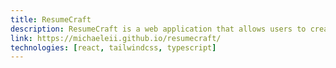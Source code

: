 ```yaml
---
title: ResumeCraft
description: ResumeCraft is a web application that allows users to create and download their resumes in PDF format."
link: https://michaeleii.github.io/resumecraft/
technologies: [react, tailwindcss, typescript]
---
```

